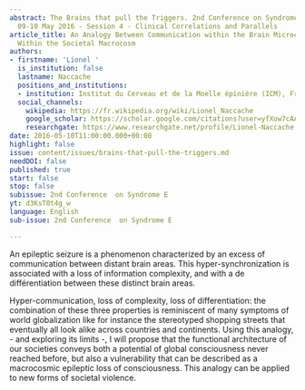 ```yaml
---
abstract: The Brains that pull the Triggers. 2nd Conference on Syndrome E, Paris IAS,
  09-10 May 2016 - Session 4 - Clinical Correlations and Parallels
article_title: An Analogy Between Communication within the Brain Microcosm and Communication
  Within the Societal Macrocosm
authors:
- firstname: 'Lionel '
  is_institution: false
  lastname: Naccache
  positions_and_institutions:
  - institution: Institut du Cerveau et de la Moelle épinière (ICM), France
  social_channels:
    wikipedia: https://fr.wikipedia.org/wiki/Lionel_Naccache
    google_scholar: https://scholar.google.com/citations?user=yfXow7cAAAAJ&hl=fr
    researchgate: https://www.researchgate.net/profile/Lionel-Naccache
date: 2016-05-10T11:00:00.000+00:00
highlight: false
issue: content/issues/brains-that-pull-the-triggers.md
needDOI: false
published: true
start: false
stop: false
subissue: 2nd Conference  on Syndrome E
yt: d3KsT0t4g_w
language: English
sub-issue: 2nd Conference  on Syndrome E

---
```

An epileptic seizure is a phenomenon characterized by an excess of communication between distant brain areas. This hyper-synchronization is associated with a loss of information complexity, and with a de différentiation between these distinct brain areas.

Hyper-communication, loss of complexity, loss of differentiation: the combination of these three properties is reminiscent of many symptoms of world globalization like for instance the stereotyped shopping streets that eventually all look alike across countries and continents. Using this analogy, - and exploring its limits -, I will propose that the functional architecture of our societies conveys both a potential of global consciousness never reached before, but also a vulnerability that can be described as a macrocosmic epileptic loss of consciousness. This analogy can be applied to new forms of societal violence.

<Youtube yt="d3KsT0t4g_w" caption="An Analogy Between Communication within the Brain Microcosm and Communication Within the Societal Macrocosm" start="false" stop="false"></Youtube>